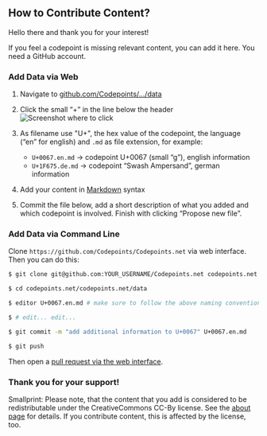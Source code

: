 ## How to Contribute Content?

Hello there and thank you for your interest!

If you feel a codepoint is missing relevant content, you can add it here. You
need a GitHub account.

### Add Data via Web

1. Navigate to [github.com/Codepoints/.../data](https://github.com/Codepoints/Codepoints.net/tree/master/codepoints.net/data)

2. Click the small “+” in the line below the header<br>
    ![Screenshot where to click](http://i.imgur.com/QthNPnX.png)

3. As filename use "U+", the hex value of the codepoint, the language (“en” for english) and `.md` as file extension, for example:
    * `U+0067.en.md` → codepoint U+0067 (small “g”), english information
    * `U+1F675.de.md` → codepoint “Swash Ampersand”, german information

4. Add your content in [Markdown](http://daringfireball.net/projects/markdown/) syntax

5. Commit the file below, add a short description of what you added and which codepoint is involved. Finish with clicking “Propose new file”.

### Add Data via Command Line

Clone `https://github.com/Codepoints/Codepoints.net` via web interface. Then you can do this:

```sh
$ git clone git@github.com:YOUR_USERNAME/Codepoints.net codepoints.net

$ cd codepoints.net/codepoints.net/data

$ editor U+0067.en.md # make sure to follow the above naming convention

$ # edit... edit...

$ git commit -m "add additional information to U+0067" U+0067.en.md

$ git push
```

Then open a [pull request via the web interface](https://github.com/Codepoints/Codepoints.net/compare).

### Thank you for your support!

Smallprint: Please note, that the content that you add is considered to be
redistributable under the CreativeCommons CC-By license. See the
[about page](https://codepoints.net/about#this_site) for details. If you
contribute content, this is affected by the license, too.
